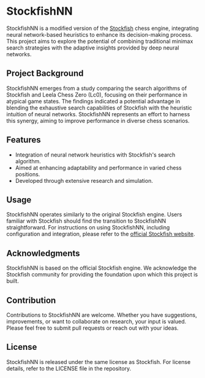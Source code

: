 # StockfishNN

StockfishNN is a modified version of the [Stockfish](https://stockfishchess.org) chess engine, integrating neural network-based heuristics to enhance its decision-making process. This project aims to explore the potential of combining traditional minimax search strategies with the adaptive insights provided by deep neural networks.

## Project Background

StockfishNN emerges from a study comparing the search algorithms of Stockfish and Leela Chess Zero (Lc0), focusing on their performance in atypical game states. The findings indicated a potential advantage in blending the exhaustive search capabilities of Stockfish with the heuristic intuition of neural networks. StockfishNN represents an effort to harness this synergy, aiming to improve performance in diverse chess scenarios.

## Features

- Integration of neural network heuristics with Stockfish's search algorithm.
- Aimed at enhancing adaptability and performance in varied chess positions.
- Developed through extensive research and simulation.

## Usage

StockfishNN operates similarly to the original Stockfish engine. Users familiar with Stockfish should find the transition to StockfishNN straightforward. For instructions on using StockfishNN, including configuration and integration, please refer to the [official Stockfish website](https://stockfishchess.org).

## Acknowledgments

StockfishNN is based on the official Stockfish engine. We acknowledge the Stockfish community for providing the foundation upon which this project is built.

## Contribution

Contributions to StockfishNN are welcome. Whether you have suggestions, improvements, or want to collaborate on research, your input is valued. Please feel free to submit pull requests or reach out with your ideas.

## License

StockfishNN is released under the same license as Stockfish. For license details, refer to the LICENSE file in the repository.